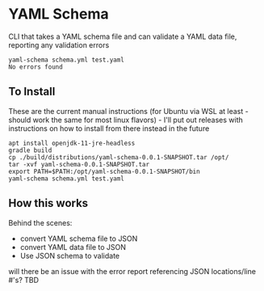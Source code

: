 # YAML Schema

CLI that takes a YAML schema file and can validate a YAML data file, reporting any validation errors

```
yaml-schema schema.yml test.yaml
No errors found
```

## To Install

These are the current manual instructions (for Ubuntu via WSL at least - should work the same for most linux flavors) - I'll put out releases with instructions on how to install from there instead in the future

```
apt install openjdk-11-jre-headless 
gradle build
cp ./build/distributions/yaml-schema-0.0.1-SNAPSHOT.tar /opt/
tar -xvf yaml-schema-0.0.1-SNAPSHOT.tar
export PATH=$PATH:/opt/yaml-schema-0.0.1-SNAPSHOT/bin
yaml-schema schema.yml test.yaml
```


## How this works

Behind the scenes:

* convert YAML schema file to JSON
* convert YAML data file to JSON
* Use JSON schema to validate

will there be an issue with the error report referencing JSON locations/line #'s? TBD